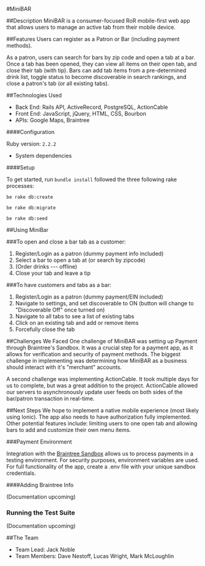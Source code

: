 #MiniBAR

##Description
MiniBAR is a consumer-focused RoR mobile-first web app that allows users to manage an active tab from their mobile device. 

##Features
Users can register as a Patron or Bar (including payment methods). 

As a patron, users can search for bars by zip code and open a tab at a bar. Once a tab has been opened, they can view all items on their open tab, and close their tab (with tip). Bars can add tab items from a pre-determined drink list, toggle status to become discoverable in search rankings, and close a patron's tab (or all existing tabs).

##Technologies Used
  * Back End: Rails API, ActiveRecord, PostgreSQL, ActionCable
  * Front End: JavaScript, jQuery, HTML, CSS, Bourbon
  * APIs: Google Maps, Braintree

####Configuration

Ruby version: ````2.2.2````

* System dependencies

####Setup

To get started, run ````bundle install```` followed the three following rake processes:

````be rake db:create````

````be rake db:migrate````

````be rake db:seed````

##Using MiniBar

###To open and close a bar tab as a customer:
  1. Register/Login as a patron (dummy payment info included)
  2. Select a bar to open a tab at (or search by zipcode)
  3. (Order drinks --- offline)
  4. Close your tab and leave a tip

###To have customers and tabs as a bar:
  1. Register/Login as a patron (dummy payment/EIN included)
  2. Navigate to settings, and set discoverable to ON (button will change to "Discoverable Off" once turned on)
  3. Navigate to all tabs to see a list of existing tabs
  4. Click on an existing tab and add or remove items
  5. Forcefully close the tab

##Challenges We Faced
One challenge of MiniBAR was setting up Payment through Braintree's Sandbox. It was a crucial step for a payment app, as it allows for verification and security of payment methods. The biggest challenge in implementing was determining how MiniBAR as a business should interact with it's "merchant" accounts.

A second challenge was implementing ActionCable. It took multiple days for us to complete, but was a great addition to the project. ActionCable allowed our servers to asynchronously update user feeds on both sides of the bar/patron transaction in real-time.

##Next Steps
We hope to implement a native mobile experience (most likely using Ionic). The app also needs to have authorization fully implemented. Other potential features include: limiting users to one open tab and allowing bars to add and customize their own menu items.

###Payment Environment

Integration with the [Braintree Sandbox](https://sandbox.braintreegateway.com/login) allows us to process payments in a testing environment. For security purposes, environment variables are used. For full functionality of the app, create a .env file with your unique sandbox credentials.

####Adding Braintree Info

(Documentation upcoming)

### Running the Test Suite

(Documentation upcoming)

##The Team
  * Team Lead: Jack Noble
  * Team Members: Dave Nestoff, Lucas Wright, Mark McLoughlin
